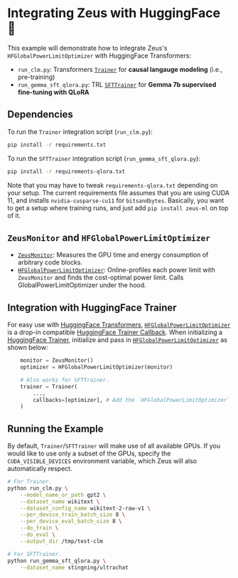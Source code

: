 # Integrating Zeus with HuggingFace 🤗

This example will demonstrate how to integrate Zeus's `HFGlobalPowerLimitOptimizer` with HuggingFace Transformers:
- `run_clm.py`: Transformers [`Trainer`](https://huggingface.co/docs/transformers/main_classes/trainer) for **causal langauge modeling** (i.e., pre-training)
- `run_gemma_sft_qlora.py`: TRL [`SFTTrainer`](https://huggingface.co/docs/trl/main/en/sft_trainer) for **Gemma 7b supervised fine-tuning with QLoRA**

## Dependencies

To run the `Trainer` integration script (`run_clm.py`):
```sh
pip install -r requirements.txt
```

To run the `SFTTrainer` integration script (`run_gemma_sft_qlora.py`):
```sh
pip install -r requirements-qlora.txt
```
Note that you may have to tweak `requirements-qlora.txt` depending on your setup. The current requirements file assumes that you are using CUDA 11, and installs `nvidia-cusparse-cu11` for `bitsandbytes`. Basically, you want to get a setup where training runs, and just add `pip install zeus-ml` on top of it.

## `ZeusMonitor` and `HFGlobalPowerLimitOptimizer`

- [`ZeusMonitor`](https://ml.energy/zeus/reference/monitor/energy/#zeus.monitor.energy.ZeusMonitor): Measures the GPU time and energy consumption of arbitrary code blocks.
- [`HFGlobalPowerLimitOptimizer`](https://ml.energy/zeus/reference/optimizer/power_limit/#zeus.optimizer.power_limit.HFGlobalPowerLimitOptimizer): Online-profiles each power limit with `ZeusMonitor` and finds the cost-optimal power limit. Calls GlobalPowerLimitOptimizer under the hood.

## Integration with HuggingFace Trainer
For easy use with [HuggingFace Transformers](https://huggingface.co/docs/transformers/en/index), [`HFGlobalPowerLimitOptimizer`](https://ml.energy/zeus/reference/optimizer/power_limit/#zeus.optimizer.power_limit.HFGlobalPowerLimitOptimizer) is a drop-in compatible [HuggingFace Trainer Callback](https://huggingface.co/docs/transformers/en/main_classes/callback). When initializing a [HuggingFace Trainer](https://huggingface.co/docs/transformers/main_classes/trainer), initialize and pass in [`HFGlobalPowerLimitOptimizer`](https://ml.energy/zeus/reference/optimizer/power_limit/#zeus.optimizer.power_limit.HFGlobalPowerLimitOptimizer) as shown below:

```python
    monitor = ZeusMonitor()
    optimizer = HFGlobalPowerLimitOptimizer(monitor)

    # Also works for SFTTrainer.
    trainer = Trainer(
        ...,
        callbacks=[optimizer], # Add the `HFGlobalPowerLimitOptimizer` callback
    )
```

## Running the Example

By default, `Trainer`/`SFTTrainer` will make use of all available GPUs. If you would like to use only a subset of the GPUs, specify the `CUDA_VISIBLE_DEVICES` environment variable, which Zeus will also automatically respect.

```bash
# For Trainer.
python run_clm.py \
    --model_name_or_path gpt2 \
    --dataset_name wikitext \
    --dataset_config_name wikitext-2-raw-v1 \
    --per_device_train_batch_size 8 \
    --per_device_eval_batch_size 8 \
    --do_train \
    --do_eval \
    --output_dir /tmp/test-clm

# For SFTTrainer.
python run_gemma_sft_qlora.py \
    --dataset_name stingning/ultrachat
```
